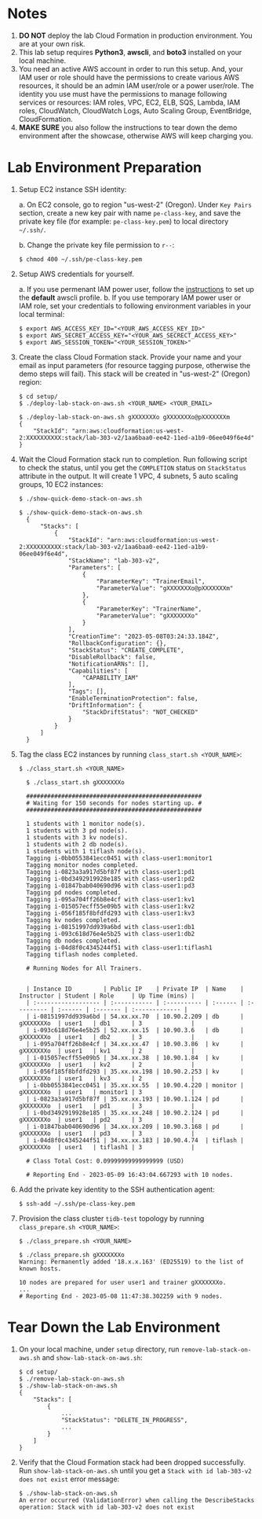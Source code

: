 # Notes
1. **DO NOT** deploy the lab Cloud Formation in production environment. You are at your own risk.
2. This lab setup requires **Python3**, **awscli**, and **boto3** installed on your local machine.
3. You need an active AWS account in order to run this setup. And, your IAM user or role should have the permissions to create various AWS resources, it should be an admin IAM user/role or a power user/role. The identity you use must have the permissions to manage following services or resources: IAM roles, VPC, EC2, ELB, SQS, Lambda, IAM roles, CloudWatch, CloudWatch Logs, Auto Scaling Group, EventBridge, CloudFormation. 
4. **MAKE SURE** you also follow the instructions to tear down the demo environment after the showcase, otherwise AWS will keep charging you.

# Lab Environment Preparation
1. Setup EC2 instance SSH identity:

   a. On EC2 console, go to region "us-west-2" (Oregon). Under `Key Pairs` section, create a new key pair with name `pe-class-key`, and save the private key file (for example: `pe-class-key.pem`) to local directory `~/.ssh/`.

   b. Change the private key file permission to `r--`:
    ```
    $ chmod 400 ~/.ssh/pe-class-key.pem
    ```

2. Setup AWS credentials for yourself.
   
   a. If you use permenant IAM power user, follow the [instructions](https://docs.aws.amazon.com/cli/latest/userguide/getting-started-quickstart.html) to set up the **default** awscli profile.
   b. If you use temporary IAM power user or IAM role, set your credentials to following environment variables in your local terminal:
    ```
    $ export AWS_ACCESS_KEY_ID="<YOUR_AWS_ACCESS_KEY_ID>"
    $ export AWS_SECRET_ACCESS_KEY="<YOUR_AWS_SECRECT_ACCESS_KEY>"
    $ export AWS_SESSION_TOKEN="<YOUR_SESSION_TOKEN>"
    ```

3. Create the class Cloud Formation stack. Provide your name and your email as input parameters (for resource tagging purpose, otherwise the demo steps will fail). This stack will be created in "us-west-2" (Oregon) region:
    ```
    $ cd setup/
    $ ./deploy-lab-stack-on-aws.sh <YOUR_NAME> <YOUR_EMAIL>
    ```
    ```
    $ ./deploy-lab-stack-on-aws.sh gXXXXXXXo gXXXXXXXo@pXXXXXXXm
    {
        "StackId": "arn:aws:cloudformation:us-west-2:XXXXXXXXXX:stack/lab-303-v2/1aa6baa0-ee42-11ed-a1b9-06ee049f6e4d"
    }
    ```

4. Wait the Cloud Formation stack run to completion. Run following script to check the status, until you get the `COMPLETION` status on `StackStatus` attribute in the output. It will create 1 VPC, 4 subnets, 5 auto scaling groups, 10 EC2 instances:
    ```
    $ ./show-quick-demo-stack-on-aws.sh
    ``` 
    ```
    $ ./show-quick-demo-stack-on-aws.sh 
      {
          "Stacks": [
              {
                  "StackId": "arn:aws:cloudformation:us-west-2:XXXXXXXXXX:stack/lab-303-v2/1aa6baa0-ee42-11ed-a1b9-06ee049f6e4d",
                  "StackName": "lab-303-v2",
                  "Parameters": [
                      {
                          "ParameterKey": "TrainerEmail",
                          "ParameterValue": "gXXXXXXXo@pXXXXXXXm"
                      },
                      {
                          "ParameterKey": "TrainerName",
                          "ParameterValue": "gXXXXXXXo"
                      }
                  ],
                  "CreationTime": "2023-05-08T03:24:33.184Z",
                  "RollbackConfiguration": {},
                  "StackStatus": "CREATE_COMPLETE",
                  "DisableRollback": false,
                  "NotificationARNs": [],
                  "Capabilities": [
                      "CAPABILITY_IAM"
                  ],
                  "Tags": [],
                  "EnableTerminationProtection": false,
                  "DriftInformation": {
                      "StackDriftStatus": "NOT_CHECKED"
                  }
              }
          ]
      }
    ```

5. Tag the class EC2 instances by running `class_start.sh <YOUR_NAME>`:
    ```
    $ ./class_start.sh <YOUR_NAME>
    ```
    ```
      $ ./class_start.sh gXXXXXXXo

      ##################################################
      # Waiting for 150 seconds for nodes starting up. #
      ##################################################

      1 students with 1 monitor node(s).
      1 students with 3 pd node(s).
      1 students with 3 kv node(s).
      1 students with 2 db node(s).
      1 students with 1 tiflash node(s).
      Tagging i-0bb0553841ecc0451 with class-user1:monitor1
      Tagging monitor nodes completed.
      Tagging i-0823a3a917d5bf87f with class-user1:pd1
      Tagging i-0bd3492919928e185 with class-user1:pd2
      Tagging i-01847bab040690d96 with class-user1:pd3
      Tagging pd nodes completed.
      Tagging i-095a704ff26b8e4cf with class-user1:kv1
      Tagging i-015057ecff55e09b5 with class-user1:kv2
      Tagging i-056f185f8bfdfd293 with class-user1:kv3
      Tagging kv nodes completed.
      Tagging i-08151997dd939a6bd with class-user1:db1
      Tagging i-093c618d76e4e5b25 with class-user1:db2
      Tagging db nodes completed.
      Tagging i-04d8f0c4345244f51 with class-user1:tiflash1
      Tagging tiflash nodes completed.

      # Running Nodes for All Trainers.


      | Instance ID         | Public IP    | Private IP  | Name    | Instructor | Student | Role     | Up Time (mins) |
      | :------------------ | :----------- | :---------- | :------ | :--------- | :------ | :------- | :------------- |
      | i-08151997dd939a6bd | 54.xx.xx.70  | 10.90.2.209 | db      | gXXXXXXXo  | user1   | db1      | 3              |
      | i-093c618d76e4e5b25 | 52.xx.xx.15  | 10.90.3.6   | db      | gXXXXXXXo  | user1   | db2      | 3              |
      | i-095a704ff26b8e4cf | 34.xx.xx.47  | 10.90.3.86  | kv      | gXXXXXXXo  | user1   | kv1      | 2              |
      | i-015057ecff55e09b5 | 34.xx.xx.38  | 10.90.1.84  | kv      | gXXXXXXXo  | user1   | kv2      | 2              |
      | i-056f185f8bfdfd293 | 35.xx.xx.198 | 10.90.2.253 | kv      | gXXXXXXXo  | user1   | kv3      | 2              |
      | i-0bb0553841ecc0451 | 35.xx.xx.55  | 10.90.4.220 | monitor | gXXXXXXXo  | user1   | monitor1 | 3              |
      | i-0823a3a917d5bf87f | 35.xx.xx.193 | 10.90.1.124 | pd      | gXXXXXXXo  | user1   | pd1      | 3              |
      | i-0bd3492919928e185 | 35.xx.xx.248 | 10.90.2.124 | pd      | gXXXXXXXo  | user1   | pd2      | 3              |
      | i-01847bab040690d96 | 34.xx.xx.209 | 10.90.3.168 | pd      | gXXXXXXXo  | user1   | pd3      | 3              |
      | i-04d8f0c4345244f51 | 34.xx.xx.183 | 10.90.4.74  | tiflash | gXXXXXXXo  | user1   | tiflash1 | 3              |

      # Class Total Cost: 0.09999999999999999 (USD)

      # Reporting End - 2023-05-09 16:43:04.667293 with 10 nodes.
    ```

6. Add the private key identity to the SSH authentication agent:
    ```
    $ ssh-add ~/.ssh/pe-class-key.pem
    ```

7.  Provision the class cluster `tidb-test` topology by running `class_prepare.sh <YOUR_NAME>`:
    ```
    $ ./class_prepare.sh <YOUR_NAME>
    ```
    ```
    $ ./class_prepare.sh gXXXXXXXo
    Warning: Permanently added '18.x.x.163' (ED25519) to the list of known hosts.

    10 nodes are prepared for user user1 and trainer gXXXXXXXo.
    ...
    # Reporting End - 2023-05-08 11:47:38.302259 with 9 nodes.
    ```

# Tear Down the Lab Environment
1. On your local machine, under `setup` directory, run `remove-lab-stack-on-aws.sh` and `show-lab-stack-on-aws.sh`:
   ```
   $ cd setup/
   $ ./remove-lab-stack-on-aws.sh 
   $ ./show-lab-stack-on-aws.sh 
   {
       "Stacks": [
           {
               ...
               "StackStatus": "DELETE_IN_PROGRESS",
               ...
           }
       ]
   }
   ```

2. Verify that the Cloud Formation stack had been dropped successfully. Run `show-lab-stack-on-aws.sh` until you get a `Stack with id lab-303-v2 does not exist` error message:
   ```
   $ ./show-lab-stack-on-aws.sh
   An error occurred (ValidationError) when calling the DescribeStacks operation: Stack with id lab-303-v2 does not exist
   ```